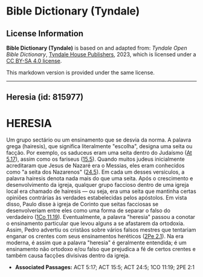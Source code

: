 # Bible Dictionary (Tyndale)

## License Information

**Bible Dictionary (Tyndale)** is based on and adapted from: _Tyndale Open Bible Dictionary_, [Tyndale House Publishers](https://tyndaleopenresources.com/), 2023, which is licensed under a [CC BY-SA 4.0 license](https://creativecommons.org/licenses/by-sa/4.0/legalcode.en).

This markdown version is provided under the same license.



--------------------------------

## Heresia (id: 815977)

HERESIA
=======

Um grupo sectário ou um ensinamento que se desvia da norma. A palavra grega (hairesis), que significa literalmente "escolha", designa uma seita ou facção. Por exemplo, os saduceus eram uma seita dentro do Judaísmo ([At 5\.17](https://ref.ly/Acts5:17)), assim como os fariseus ([15\.5](https://ref.ly/Acts15:5)). Quando muitos judeus inicialmente acreditaram que Jesus de Nazaré era o Messias, eles eram conhecidos como "a seita dos Nazarenos" ([24\.5](https://ref.ly/Acts24:5)). Em cada um desses versículos, a palavra hairesis denota nada mais do que uma seita. Após o crescimento e desenvolvimento da igreja, qualquer grupo faccioso dentro de uma igreja local era chamado de hairesis — ou seja, era uma seita que mantinha certas opiniões contrárias às verdades estabelecidas pelos apóstolos. Em vista disso, Paulo disse à igreja de Corinto que seitas facciosas se desenvolveriam entre eles como uma forma de separar o falso do verdadeiro ([1Co 11\.19](https://ref.ly/1Cor11:19)). Eventualmente, a palavra "heresia" passou a conotar o ensinamento particular que levou alguns a se afastarem da ortodoxia. Assim, Pedro advertiu os cristãos sobre vários falsos mestres que tentariam enganar os crentes com seus ensinamentos heréticos ([2Pe 2\.1](https://ref.ly/2Pet2:1)). Na era moderna, é assim que a palavra "heresia" é geralmente entendida; é um ensinamento não ortodoxo e/ou falso que prejudica a fé de certos crentes e também causa facções divisivas dentro da igreja.

* **Associated Passages:** ACT 5:17; ACT 15:5; ACT 24:5; 1CO 11:19; 2PE 2:1

